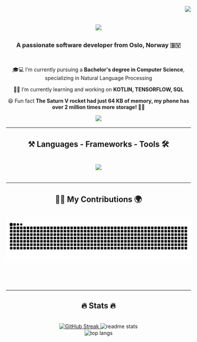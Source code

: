 <img align="right" src="https://visitor-badge.laobi.icu/badge?page_id=andreashomelien.andreashomelien" />

<h1 align="center">
    <img src="https://readme-typing-svg.herokuapp.com/?font=Righteous&size=35&center=true&vCenter=true&width=500&height=70&duration=4000&lines=Hello!+👋👽🛸;+I'm+Andreas+Homelien!+🫅;" />
</h1>

<h3 align="center">A passionate software developer from Oslo, Norway 🇧🇻</h3>

<br/>

<div align="center">
 
 🎓💻 I’m currently pursuing a **Bachelor's degree in Computer Science**, specializing in Natural Language Processing
 
 🔭💫 I’m currently learning and working on **KOTLIN, TENSORFLOW, SQL**

😆 Fun fact **The Saturn V rocket had just 64 KB of memory, my phone has over 2 million times more storage! 🚀📱**

 </div>

<div align="center"> 
  <a href="https://www.linkedin.com/in/andreas-homelien-4a038818b" target="_blank">
    <img src="https://img.shields.io/badge/LinkedIn-0077B5?style=for-the-badge&logo=linkedin&logoColor=white" target="_blank" />
  </a>
</div>

 <hr/>
 
<h2 align="center">⚒️ Languages - Frameworks - Tools 🛠️</h2>
<br/>
<div align="center">
    <img src="https://skillicons.dev/icons?i=python,java,vscode,pycharm,github,git,obsidian,regex,sklearn,tensorflow" />
</div>

<br/>
<hr/>

<div align="center">
  <h2>🧑‍🚀 My Contributions 🌍</h2>
  <br>
  <img alt="snake eating my contributions" src="https://raw.githubusercontent.com/andreashomelien/andreashomelien/output/github-contribution-grid-snake.svg" />
  
  <br/><br/><br/>
</div>

<hr/>

<h2 align="center">🔥 Stats 🔥</h2>
<br>
<div align=center>
  <a href="https://github.com/DenverCoder1/github-readme-streak-stats">
   <img width=390 src="https://github-readme-streak-stats-eight.vercel.app/?user=andreashomelien&count_private=true&theme=react&border_radius=10" alt="GitHub Streak" />
  </a>
  <img width=390 src="https://github-readme-stats.vercel.app/api?username=andreashomelien&count_private=true&show_icons=true&theme=react&rank_icon=github&border_radius=10" alt="readme stats" />
  <br/>
  <img width=325 align="center" src="https://github-readme-stats.vercel.app/api/top-langs/?username=andreashomelien&hide=HTML&langs_count=8&layout=compact&theme=react&border_radius=10&size_weight=0.5&count_weight=0.5&exclude_repo=github-readme-stats" alt="top langs" />
</div>
